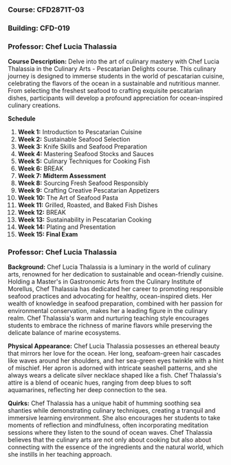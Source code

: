 ### Course: CFD2871T-03
### Building: CFD-019
### Professor: Chef Lucia Thalassia

**Course Description:** Delve into the art of culinary mastery with Chef Lucia Thalassia in the Culinary Arts - Pescatarian Delights course. This culinary journey is designed to immerse students in the world of pescatarian cuisine, celebrating the flavors of the ocean in a sustainable and nutritious manner. From selecting the freshest seafood to crafting exquisite pescatarian dishes, participants will develop a profound appreciation for ocean-inspired culinary creations.

**Schedule**
1. **Week 1:** Introduction to Pescatarian Cuisine
2. **Week 2:** Sustainable Seafood Selection
3. **Week 3:** Knife Skills and Seafood Preparation
4. **Week 4:** Mastering Seafood Stocks and Sauces
5. **Week 5:** Culinary Techniques for Cooking Fish
6. **Week 6:** BREAK
7. **Week 7:** **Midterm Assessment**
8. **Week 8:** Sourcing Fresh Seafood Responsibly
9. **Week 9:** Crafting Creative Pescatarian Appetizers
10. **Week 10:** The Art of Seafood Pasta
11. **Week 11:** Grilled, Roasted, and Baked Fish Dishes
12. **Week 12:** BREAK
13. **Week 13:** Sustainability in Pescatarian Cooking
14. **Week 14:** Plating and Presentation
15. **Week 15:** **Final Exam**

### Professor: Chef Lucia Thalassia
**Background:** Chef Lucia Thalassia is a luminary in the world of culinary arts, renowned for her dedication to sustainable and ocean-friendly cuisine. Holding a Master's in Gastronomic Arts from the Culinary Institute of Morellus, Chef Thalassia has dedicated her career to promoting responsible seafood practices and advocating for healthy, ocean-inspired diets. Her wealth of knowledge in seafood preparation, combined with her passion for environmental conservation, makes her a leading figure in the culinary realm. Chef Thalassia's warm and nurturing teaching style encourages students to embrace the richness of marine flavors while preserving the delicate balance of marine ecosystems.

**Physical Appearance:** Chef Lucia Thalassia possesses an ethereal beauty that mirrors her love for the ocean. Her long, seafoam-green hair cascades like waves around her shoulders, and her sea-green eyes twinkle with a hint of mischief. Her apron is adorned with intricate seashell patterns, and she always wears a delicate silver necklace shaped like a fish. Chef Thalassia's attire is a blend of oceanic hues, ranging from deep blues to soft aquamarines, reflecting her deep connection to the sea.

**Quirks:** Chef Thalassia has a unique habit of humming soothing sea shanties while demonstrating culinary techniques, creating a tranquil and immersive learning environment. She also encourages her students to take moments of reflection and mindfulness, often incorporating meditation sessions where they listen to the sound of ocean waves. Chef Thalassia believes that the culinary arts are not only about cooking but also about connecting with the essence of the ingredients and the natural world, which she instills in her teaching approach.